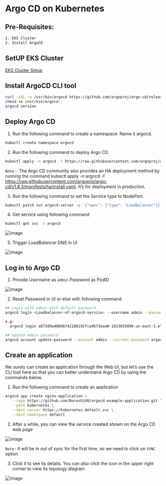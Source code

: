 # Argo CD on Kubernetes

## Pre-Requisites:

```bash
1. EKS Cluster
2. Install ArgoCD
```

## SetUP EKS Cluster

[EKS Cluster Setup](https://github.com/Naresh240/kubernetes/blob/main/eks-cluster-setup/eks-cluster-with-eksctl/README.md)

## Install ArgoCD CLI tool

```bash
curl -sSL -o /usr/bin/argocd https://github.com/argoproj/argo-cd/releases/download/v1.8.3/argocd-linux-amd64
chmod +x /usr/bin/argocd
argocd version
```

## Deploy Argo CD

1. Run the following command to create a namespace. Name it argocd.

```bash
kubectl create namespace argocd
```

2. Run the following command to deploy Argo CD.

```bash
kubectl apply -n argocd -f https://raw.githubusercontent.com/argoproj/argo-cd/v1.8.3/manifests/install.yaml
```

```Note：```
The Argo CD community also provides an HA deployment method by running the command kubectl apply -n argocd -f https://raw.githubusercontent.com/argoproj/argo-cd/v1.8.3/manifests/ha/install.yaml. It’s for deployment in production.

3. Run the following command to set the Service type to NodePort.

```bash
kubectl patch svc argocd-server -p '{"spec": {"type": "LoadBalancer"}}' -n argocd
```

4. Get service using following command
  
```bash
kubectl get svc -n argocd
```

![image](https://user-images.githubusercontent.com/58024415/179356882-c6a6df53-4f79-4da5-8ba3-d2bc57cbe3f3.png)

5. Trigger LoadBalancer DNS in UI

![image](https://user-images.githubusercontent.com/58024415/179356965-d5741d7a-43e9-46e7-9079-64692d371f1b.png)

## Log in to Argo CD

1. Provide Username as ```admin``` Password as PodID

![image](https://user-images.githubusercontent.com/58024415/179357037-a32a3f7e-7227-45a5-863a-a826909e3830.png)

2. Reset Password in UI or else with following command

```bash
## Login with admin with default password
argocd login <Loadbalancer-of-argocd-service> --username admin --password <POD ID>

e.g:
  argocd login a973d9a400db742188192fcad673eaa0-1823655890.us-east-1.elb.amazonaws.com --username admin --password argocd-server-67f58479-j8wgp

## update admin password
argocd account update-password --account admin --current-password argocd-server-67f58479-j8wgp --new-password password
```

## Create an application

We surely can create an application through the Web UI, but let’s use the CLI tool here so that you can better understand Argo CD by using the commands below.

1. Run the following command to create an application

```bash
argocd app create nginx-application \
   --repo https://github.com/Naresh240/argocd-example-application.git \
   --path kubernetes \
   --dest-server https://kubernetes.default.svc \
   --dest-namespace default
```

2. After a while, you can view the service created shown on the Argo CD web page

![image](https://user-images.githubusercontent.com/58024415/179357612-a39ae720-b270-42aa-8b4d-bf5ba3e914ac.png)

```Note:``` It will be in out of sync for the first time, so we need to click on ```SYNC``` option

3. Click it to see its details. You can also click the icon in the upper right corner to view its topology diagram

![image](https://user-images.githubusercontent.com/58024415/179357674-829e99af-c96c-4b8a-9fe6-d56328705da4.png)
